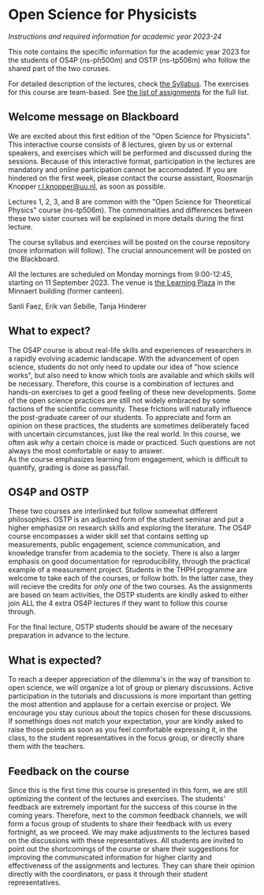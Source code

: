 # Open Science for Physicists
*Instructions and required information for academic year 2023-24*

This note contains the specific information for the academic year 2023 for the students of OS4P (ns-ph500m) and OSTP (ns-tp506m) who follow the shared part of the two coruses.

For detailed description of the lectures, check [the Syllabus](Syllabus_202x.md). The exercises for this course are team-based. See [the list of assignments](Exercises_2023.md) for the full list.

## Welcome message on Blackboard
We are excited about this first edition of the "Open Science for Physicists". This interactive course consists of 8 lectures, given by us or external speakers, and exercises which will be performed and discussed during the sessions. Because of this interactive format, participation in the lectures are mandatory and online participation cannot be accomodated. If you are hindered on the first week, please contact the course assistant, Roosmarijn Knopper r.l.knopper@uu.nl, as soon as possible.

Lectures 1, 2, 3, and 8 are common with the "Open Science for Theoretical Physics" course (ns-tp506m). The commonalities and differences between these two sister courses will be explained in more details during the first lecture.

The course syllabus and exercises will be posted on the course repository (more information will follow). The crucial announcement will be posted on the Blackboard.

All the lectures are scheduled on Monday mornings from 9:00-12:45, starting on 11 September 2023. 
The venue is [the Learning Plaza](https://www.uu.nl/en/education/future-learning-spaces/learning-spaces/learning-plaza) in the Minnaert building (former canteen).

Sanli Faez, Erik van Sebille, Tanja Hinderer

## What to expect? 
The OS4P course is about real-life skills and experiences of researchers in a rapidly evolving academic landscape. With the advancement of open science, students do not only need to update our idea of "how science works", but also need to know which tools are available and which skills will be necessary. Therefore, this course is a combination of lectures and hands-on exercises to get a good feeling of these new developments. 
Some of the open science practices are still not widely embraced by some factions of the scientific community. These frictions will naturally influence the post-graduate career of our students. To appreciate and form an opinion on these practices, the students are sometimes deliberately faced with uncertain circumstances, just like the real world. 
In this course, we often ask *why* a certain choice is made or practiced. Such questions are not always the most comfortable or easy to answer.  
As the course emphasizes learning from engagement, which is difficult to quantify, grading is done as pass/fail.

## OS4P and OSTP
These two courses are interlinked but follow somewhat different philosophies. OSTP is an adjusted form of the student seminar and put a higher emphasize on research skills and exploring the literature. The OS4P course encompasses a wider skill set that contains setting up measurements, public engagement, science communication, and knowledge transfer from academia to the society. There is also a larger emphasis on good documentation for reproducibility, through the practical example of a measurement project.
Students in the THPH programme are welcome to take each of the courses, or follow both. In the latter case, they will recieve the credits for *only one* of the two courses. 
As the assignments are based on team activities, the OSTP students are kindly asked to either join ALL the 4 extra OS4P lectures if they want to follow this course through.

For the final lecture, OSTP students should be aware of the necesary preparation in advance to the lecture.

## What is expected?
To reach a deeper appreciation of the dilemma's in the way of transition to open science, we will organize a lot of group or plenary discussions. Active participation in the tutorials and discussions is more important than getting the most attention and applause for a certain exercise or project. 
We encourage you stay curious about the topics chosen for these discussions. If somethings does not match your expectation, your are kindly asked to raise those points as soon as you feel comfortable expressing it, in the class, to the student representatives in the focus group, or directly share them with the teachers.

## Feedback on the course
Since this is the first time this course is presented in this form, we are still optimizing the content of the lectures and exercises. The students' feedback are extremely important for the success of this course in the coming years. Therefore, next to the common feedback channels, we will form a focus group of students to share their feedback with us every fortnight, as we proceed. We may make adjustments to the lectures based on the discussions with these representatives. 
All students are invited to point out the shortcomings of the course or share their suggestions for improving the communicated information for higher clarity and effectiveness of the assignments and lectures. They can share their opinion directly with the coordinators, or pass it through their student representatives.

